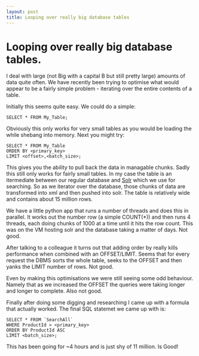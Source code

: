 ```yaml
---
layout: post
title: Looping over really big database tables
---
```


# Looping over really big database tables.

I deal with large (not Big with a capital B but still pretty large) amounts of
data quite often.  We have recently been trying to optimise what would appear to
be a fairly simple problem - iterating over the entire contents of a table.

Initially this seems quite easy. We could do a simple:

    SELECT * FROM My_Table;
    
Obviously this only works for very small tables as you would be loading the
while shebang into memory. Next you might try:

    SELECT * FROM My_Table
    ORDER BY <primary_key>
    LIMIT <offset>,<batch_size>;
    
This gives you the ability to pull back the data in managable chunks. Sadly this
still only works for fairly small tables.  In my case the table is an
itermediate between our regular database and
[Solr](http://http://lucene.apache.org/solr/) which we use for searching. So as
we iterator over the database, those chunks of data are transformed into xml and
then pushed into solr. The table is relatively wide and contains about 15
million rows.

We have a little python app that runs a number of threads and does this in
parallel. It works out the number row (a simple COUNT(*)) and then runs 4
threads, each doing chunks of 1000 at a time until it hits the row count. This
was on the VM hosting solr and the database taking a matter of days. Not good.

After talking to a colleague it turns out that adding order by really kills
performance when combined with an OFFSET/LIMIT. Seems that for every request the
DBMS sorts the whole table, seeks to the OFFSET and then yanks the LIMIT number
of rows. Not good.

Even by making this optimisations we were still seeing some odd behaviour.
Namely that as we increased the OFFSET the queries were taking longer and longer
to complete. Also not good.

Finally after doing some digging and researching I came up with a formula that
actually worked. The final SQL statemet we came up with is:

    SELECT * FROM `SearchAll`
    WHERE ProductId > <primary_key>
    ORDER BY ProductId ASC 
    LIMIT <batch_size>;
    
This has been going for ~4 hours and is just shy of 11 million. Is Good!
